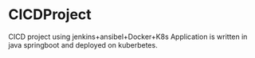 # CICDProject
CICD project using jenkins+ansibel+Docker+K8s 
Application is written in java springboot and deployed on kuberbetes.

